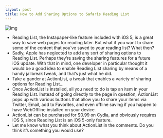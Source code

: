 ```yaml
---
layout: post
title: How to Add Sharing Options to Safaris Reading List
---
```

![img](http://media.idownloadblog.com/wp-content/uploads/2011/11/ActionList.png)
* Reading List, the Instapaper-like feature included with iOS 5, is a great way to save web pages for reading later. But what if you want to share some of the content that you’ve saved to your reading list? What then?
* Sadly, Apple has neglected to add any sort of sharing options to Reading List. Perhaps they’re saving the sharing features for a future iOS update. With that in mind, one developer in particular thought it would be a good idea to enable Reading List sharing by means of a handy jailbreak tweak, and that’s just what he did.
* Take a gander at ActionList, a tweak that enables a variety of sharing options for Reading List…
* Once ActionList is installed, all you need to do is tap an item in your Reading List. Instead of going directly to the page in question, ActionList pops up with various buttons that allow you to share your items via Twitter, Email, add to Favorites, and even offline saving if you happen to have WebOffline installed on your device.
* ActionList can be purchased for $0.99 on Cydia, and obviously requires iOS 5, since Reading List is an iOS 5-only feature.
* Let me know what you think about ActionList in the comments. Do you think it’s something you would use?

